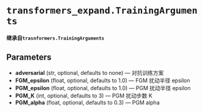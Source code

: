 # `transformers_expand.TrainingArguments`
**继承自`trasnformers.TrainingArguments`**
## Parameters
* **adversarial** (str, optional, defaults to none) — 对抗训练方案
* **FGM_epsilon** (float, optional, defaults to 1.0) — FGM 扰动半径 epsilon
* **PGM_epsilon** (float, optional, defaults to 1.0) — PGM 扰动半径 epsilon
* **PGM_K** (int, optional, defaults to 3) — PGM 扰动步数 K 
* **PGM_alpha** (float, optional, defaults to 0.3) — PGM alpha

